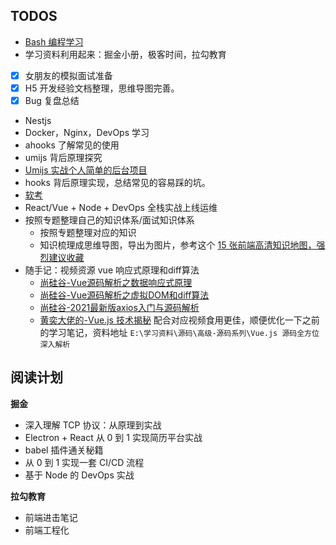 ## TODOS

- [Bash 编程学习](https://wangdoc.com/bash/intro.html)
- 学习资料利用起来：掘金小册，极客时间，拉勾教育
- [x] 女朋友的模拟面试准备
- [x] H5 开发经验文档整理，思维导图完善。
- [x] Bug 复盘总结
- Nestjs
- Docker，Nginx，DevOps 学习
- ahooks 了解常见的使用
- umijs 背后原理探究
- [Umijs 实战个人简单的后台项目](https://github.com/Jsmond2016/umi-antd-backend)
- hooks 背后原理实现，总结常见的容易踩的坑。
- [软考](https://jsmond2016.github.io/study-everyday/record/06/0606-week-summary.html)
- React/Vue + Node + DevOps 全栈实战上线运维
- 按照专题整理自己的知识体系/面试知识体系
  - 按照专题整理对应的知识
  - 知识梳理成思维导图，导出为图片，参考这个 [15 张前端高清知识地图，强烈建议收藏](https://juejin.cn/post/6976157870014332935)
- 随手记：视频资源 vue 响应式原理和diff算法
  - [尚硅谷-Vue源码解析之数据响应式原理](https://www.bilibili.com/video/BV1G54y1s7xV)
  - [尚硅谷-Vue源码解析之虚拟DOM和diff算法](https://www.bilibili.com/video/BV1v5411H7gZ)
  - [尚硅谷-2021最新版axios入门与源码解析](https://www.bilibili.com/video/BV1wr4y1K7tq)
  - [黄奕大佬的-Vue.js 技术揭秘](https://ustbhuangyi.github.io/vue-analysis/) 配合对应视频食用更佳，顺便优化一下之前的学习笔记，资料地址 `E:\学习资料\源码\高级-源码系列\Vue.js 源码全方位深入解析`

## 阅读计划

**掘金**

- 深入理解 TCP 协议：从原理到实战
- Electron + React 从 0 到 1 实现简历平台实战
- babel 插件通关秘籍
- 从 0 到 1 实现一套 CI/CD 流程
- 基于 Node 的 DevOps 实战



**拉勾教育**

- 前端进击笔记
- 前端工程化